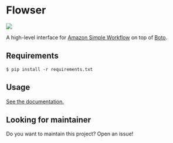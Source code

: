 # Flowser

![](https://github.com/pilt/flowser/raw/master/gfx/flowser.png)

A high-level interface for [Amazon Simple Workflow][swf] on top of [Boto][boto].

## Requirements

    $ pip install -r requirements.txt


## Usage

[See the documentation.][docs]

[swf]: http://aws.amazon.com/swf/
[boto]: http://boto.readthedocs.org/en/latest/index.html
[docs]: http://readthedocs.org/docs/flowser/en/latest/

## Looking for maintainer

Do you want to maintain this project? Open an issue!
